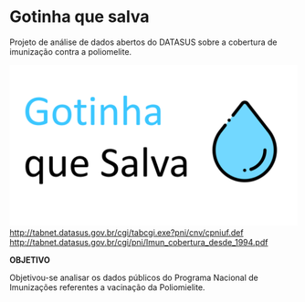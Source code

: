 # Gotinha que salva

Projeto de análise de dados abertos do DATASUS sobre a cobertura de imunização contra a poliomelite.

![alt text](https://github.com/IgorQuaresma/GotinhaQueSalva/raw/main/Dados/Imagens/capa_projeto.png)
http://tabnet.datasus.gov.br/cgi/tabcgi.exe?pni/cnv/cpniuf.def
http://tabnet.datasus.gov.br/cgi/pni/Imun_cobertura_desde_1994.pdf


**OBJETIVO**

Objetivou-se analisar os dados públicos do Programa Nacional de Imunizações referentes a vacinação da Poliomielite.

